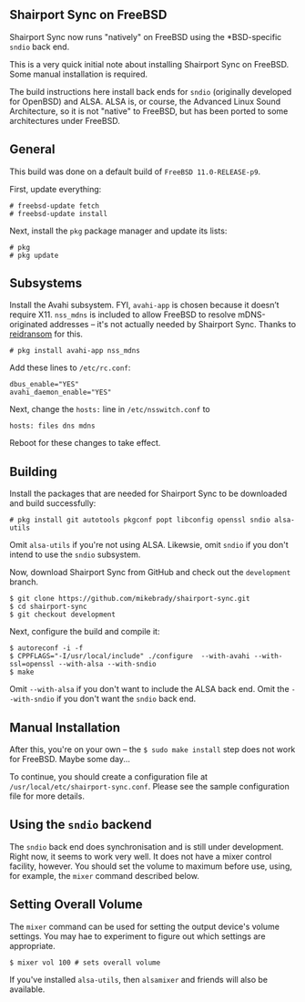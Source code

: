 Shairport Sync on FreeBSD
----
Shairport Sync now runs "natively" on FreeBSD using the \*BSD-specific `sndio` back end.

This is a very quick initial note about installing Shairport Sync on FreeBSD. Some manual installation is required.

The build instructions here install back ends for `sndio` (originally developed for OpenBSD) and ALSA. ALSA is, or course, the Advanced Linux Sound Architecture, so it is not "native" to FreeBSD, but has been ported to some architectures under FreeBSD.

General
----
This build was done on a default build of `FreeBSD 11.0-RELEASE-p9`.

First, update everything:
```
# freebsd-update fetch
# freebsd-update install
```
Next, install the `pkg` package manager and update its lists:

```
# pkg
# pkg update
```

Subsystems
----
Install the Avahi subsystem. FYI, `avahi-app` is chosen because it doesn’t require X11. `nss_mdns` is included to allow FreeBSD to resolve mDNS-originated addresses – it's not actually needed by Shairport Sync. Thanks to [reidransom](https://gist.github.com/reidransom/6033227) for this.

```
# pkg install avahi-app nss_mdns
```
Add these lines to `/etc/rc.conf`:
```
dbus_enable="YES"
avahi_daemon_enable="YES"
```
Next, change the `hosts:` line in `/etc/nsswitch.conf` to
```
hosts: files dns mdns
```
Reboot for these changes to take effect.

Building
----

Install the packages that are needed for Shairport Sync to be downloaded and build successfully:
```
# pkg install git autotools pkgconf popt libconfig openssl sndio alsa-utils
```
Omit `alsa-utils` if you're not using ALSA. Likewsie, omit `sndio` if you don't intend to use the `sndio` subsystem.

Now, download Shairport Sync from GitHub and check out the `development` branch.
```
$ git clone https://github.com/mikebrady/shairport-sync.git
$ cd shairport-sync
$ git checkout development
```
Next, configure the build and compile it:

```
$ autoreconf -i -f
$ CPPFLAGS="-I/usr/local/include" ./configure  --with-avahi --with-ssl=openssl --with-alsa --with-sndio
$ make
```
Omit `--with-alsa` if you don't want to include the ALSA back end. Omit the `--with-sndio` if you don't want the `sndio` back end.

Manual Installation
----
After this, you're on your own – the `$ sudo make install` step does not work for FreeBSD. Maybe some day...

To continue, you should create a configuration file at `/usr/local/etc/shairport-sync.conf`. Please see the sample configuration file for more details.

Using the `sndio` backend
----

The `sndio` back end does synchronisation and is still under development. Right now, it seems to work very well. It does not have a mixer control facility, however. You should set the volume to maximum before use, using, for example, the `mixer` command described below.

Setting Overall  Volume
----
The `mixer` command can be used for setting the output device's volume settings. You may hae to experiment to figure out which settings are appropriate.

```
$ mixer vol 100 # sets overall volume
```
If you've installed `alsa-utils`, then `alsamixer` and friends will also be available.
